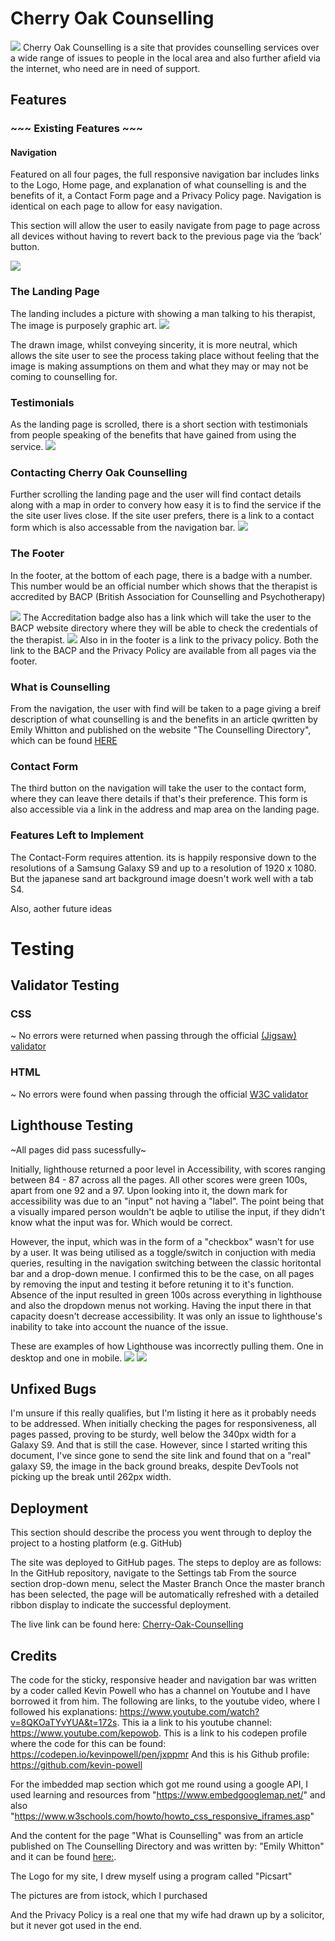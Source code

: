 # Cherry Oak Counselling

![](assets/images/Landing-page.PNG)
Cherry Oak Counselling is a site that provides counselling services over a wide range of issues to people in the local area and also further afield via the internet, who need are in need of support.

## Features
### ~~~ Existing Features ~~~
#### Navigation
Featured on all four pages, the full responsive navigation bar includes links to the Logo, Home page, and explanation of what counselling is and the benefits of it, a Contact Form page and a Privacy Policy page.  Navigation is identical on each page to allow for easy navigation.

This section will allow the user to easily navigate from page to page across all devices without having to revert back to the previous page via the ‘back’ button.

![](assets/images/navigation.PNG)

### The Landing Page
The landing includes a picture with showing a man talking to his therapist,  The image is purposely graphic art.
![](assets/images/talking.PNG)

The drawn image, whilst conveying sincerity, it is more neutral, which allows the site user to see the process taking place without feeling that the image is making assumptions on them and what they may or may not be coming to counselling for.

### Testimonials
As the landing page is scrolled, there is a short section with testimonials from people speaking of the benefits that have gained from using the service.
![](assets/images/Testimonials.PNG)

### Contacting Cherry Oak Counselling
Further scrolling the landing page and the user will find contact details along with a map in order to convery how easy it is to find the service if the the site user lives close.  If the site user prefers, there is a link to a contact form which is also accessable from the navigation bar.
![](assets/images/address&map.PNG)

### The Footer
In the footer, at the bottom of each page, there is a badge with a number.
This number would be an official number which shows that the therapist is accredited by BACP (British Association for Counselling and Psychotherapy)

 ![](assets/images/bacp.webp) The Accreditation badge also has a link which will take the user to the BACP website directory where they will be able to check the credentials of the therapist.
 ![](assets/images/footer.PNG)
 Also in in the footer is a link to the privacy policy.  Both the link to the BACP and the Privacy Policy are available from all pages via the footer.
 
  ### What is Counselling
 From the navigation, the user with find will be taken to a page giving a breif description of what counselling is and the benefits in an article qwritten by Emily Whitton and published on the website "The Counselling Directory", which can be found [HERE](https://www.counselling-directory.org.uk/what-is-counselling.html)

 ### Contact Form
 The  third button on the navigation will take the user to the contact form, where they can leave there details if that's their preference.  This form is also accessible via a link in the address and map area on the landing page.
 
 ### Features Left to Implement
 The Contact-Form requires attention.  its is happily responsive down to the resolutions of a Samsung Galaxy S9 and up to a resolution of 1920 x 1080.  But the japanese sand art background image doesn't work well with a tab S4.

 Also, aother future ideas

 # Testing
 ## Validator Testing
### CSS
~ No errors were returned when passing through the official [(Jigsaw) validator](https://jigsaw.w3.org/css-validator/#validate_by_input)

### HTML
~ No errors were found when passing through the official [W3C validator](https://validator.w3.org/#validate_by_input)

## Lighthouse Testing

~All pages did pass sucessfully~

Initially, lighthouse returned a poor level in Accessibility, with scores ranging between 84 - 87 across all the pages.  All other scores were green 100s, apart from one 92 and a 97.  Upon looking into it, the down mark for accessibility was due to an "input" not having a "label". The point being that a visually impared person wouldn't be aqble to utilise the input, if they didn't know what the input was for.  Which would be correct.

However, the input, which was in the form of a "checkbox" wasn't for use by a user.  It was being utilised as a toggle/switch in conjuction with media queries, resulting in the navigation switching between the classic horitontal bar and a drop-down menue.  I confirmed this to be the case, on all pages by removing the input and testing it before retuning it to it's function.  Absence of the input resulted in green 100s across everything in lighthouse and also the dropdown menus not working.  Having the input there in that capacity doesn't decrease accessibility.  It was only an issue to lighthouse's inability to take into account the nuance of the issue.

These are examples of how Lighthouse was incorrectly pulling them.  One in desktop and one in mobile.
![](assets/images/dt-inded.png)
![](assets/images/mob-policy.PNG)

## Unfixed Bugs
I'm unsure if this really qualifies, but I'm listing it here as it probably needs to be addressed.  When initially checking the pages for responsiveness, all pages passed, proving to be sturdy, well below the 340px width for a Galaxy S9.  And that is still the case.  However, since I started writing this document, I've since gone to send the site link and found that on a "real" galaxy S9, the image in the back ground breaks, despite DevTools not picking up the break until 262px width.

## Deployment
This section should describe the process you went through to deploy the project to a hosting platform (e.g. GitHub)

The site was deployed to GitHub pages. The steps to deploy are as follows:
In the GitHub repository, navigate to the Settings tab
From the source section drop-down menu, select the Master Branch
Once the master branch has been selected, the page will be automatically refreshed with a detailed ribbon display to indicate the successful deployment.

The live link can be found here: [Cherry-Oak-Counselling](https://cheyennemdavid.github.io/cherry-oak-counselling/?fbclid=IwAR1odokAJ5BO_o-Zh9DeOPImiPrQePJTmvqLT2fIYK7oPOp_uqZGN1WTQfU)  


## Credits

The code for the sticky, responsive header and navigation bar was written by a coder called Kevin Powell who has a channel on Youtube and I have borrowed it
from him.  The following are links, to the youtube video, where I followed his explanations: https://www.youtube.com/watch?v=8QKOaTYvYUA&t=172s.
This ia a link to his youtube channel: https://www.youtube.com/kepowob.
This is a link to his codepen profile where the code for this can be found: https://codepen.io/kevinpowell/pen/jxppmr
And this is his Github profile: https://github.com/kevin-powell

For the imbedded map section which got me round using a google API, I used learning and resources from "https://www.embedgooglemap.net/" and also "https://www.w3schools.com/howto/howto_css_responsive_iframes.asp"

And the content for the page "What is Counselling" was from an article published on The Counselling Directory and was written by: "Emily Whitton" and it can be found
[ here:](https://www.counselling-directory.org.uk/what-is-counselling.html).

The Logo for my site, I drew myself using a program called "Picsart"

The pictures are from istock, which I purchased

And the Privacy Policy is a real one that my wife had drawn up by a solicitor, but it never got used in the end.

